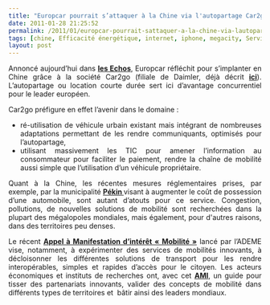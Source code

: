 ```yaml
---
title: "Europcar pourrait s’attaquer à la Chine via l'autopartage Car2go"
date: 2011-01-28 21:25:52
permalink: /2011/01/europcar-pourrait-sattaquer-a-la-chine-via-lautopartage-car2go.html
tags: [chine, Efficacité énergétique, internet, iphone, megacity, Service de mobilité]
layout: post
---
```


<p style="text-align: justify">Annoncé aujourd’hui dans <strong><a href="http://www.lesechos.fr/entreprises-secteurs/auto-transport/actu/0201105527605-europcar-va-tester-la-location-de-courte-duree-en-ville-avec-smart.htm" target="_blank">les Echos</a></strong>, Europcar réfléchit pour s’implanter en Chine grâce à la société Car2go (filiale de Daimler, déjà décrit <strong><a href="https://gabrielplassat.github.io/transportsdufutur/2010/10/daimler-europcar-et-une-smart-adaptee-pour-lautopartage.html" target="_self">ici</a></strong>). L’autopartage ou location courte durée sert ici d’avantage concurrentiel pour le leader européen.</p> <p style="text-align: justify">Car2go préfigure en effet l’avenir dans le domaine :</p> <ul style="text-align: justify"> <li>ré-utilisation de véhicule urbain existant mais intégrant de nombreuses adaptations permettant de les rendre communiquants, optimisés pour l’autopartage,</li> <li>utilisant massivement les TIC pour amener l’information au consommateur pour faciliter le paiement, rendre la chaîne de mobilité aussi simple que l’utilisation d’un véhicule propriétaire.</li> </ul> <p style="text-align: justify">Quant à la Chine, les récentes mesures réglementaires prises, par exemple, par la municipalité <strong><a href="http://fr.radio86.com/actualites-en-chine/pekin-plus-de-50000-demandes-dimmatriculation-de-vehicules-dans-la-seule-journee" target="_blank">Pékin </a></strong>visant à augmenter le coût de possession d’une automobile, sont autant d’atouts pour ce service. Congestion, pollutions, de nouvelles solutions de mobilité sont recherchées dans la plupart des mégalopoles mondiales, mais également, pour d'autres raisons, dans des territoires peu denses.</p> <p style="text-align: justify">Le récent <strong><a href="https://gabrielplassat.github.io/transportsdufutur/appel-a-manifestation-dinteret-mobilite-1" target="_blank">Appel à Manifestation d’intérêt « Mobilité »</a></strong> lancé par l’ADEME vise, notamment, à expérimenter des services de mobilités innovants, à décloisonner les différentes solutions de transport pour les rendre interopérables, simples et rapides d’accès pour le citoyen. Les acteurs économiques et instituts de recherches ont, avec cet <strong><a href="https://gabrielplassat.github.io/transportsdufutur/appel-a-manifestation-dinteret-mobilite-1" target="_blank">AMI</a></strong>, un guide pour tisser des partenariats innovants, valider des concepts de mobilité dans différents types de territoires et  bâtir ainsi des leaders mondiaux.</p>
